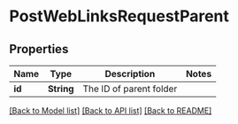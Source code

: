 # PostWebLinksRequestParent

## Properties

Name | Type | Description | Notes
------------ | ------------- | ------------- | -------------
**id** | **String** | The ID of parent folder | 

[[Back to Model list]](../README.md#documentation-for-models) [[Back to API list]](../README.md#documentation-for-api-endpoints) [[Back to README]](../README.md)


